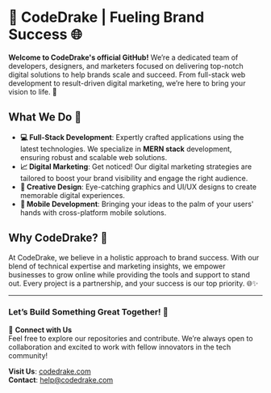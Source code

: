# 🚀 CodeDrake | Fueling Brand Success 🌐

**Welcome to CodeDrake's official GitHub!** We’re a dedicated team of developers, designers, and marketers focused on delivering top-notch digital solutions to help brands scale and succeed. From full-stack web development to result-driven digital marketing, we’re here to bring your vision to life. 🌟

## What We Do 🎯

- **💻 Full-Stack Development**: Expertly crafted applications using the latest technologies. We specialize in **MERN stack** development, ensuring robust and scalable web solutions.
- **📈 Digital Marketing**: Get noticed! Our digital marketing strategies are tailored to boost your brand visibility and engage the right audience.
- **🎨 Creative Design**: Eye-catching graphics and UI/UX designs to create memorable digital experiences.
- **📲 Mobile Development**: Bringing your ideas to the palm of your users' hands with cross-platform mobile solutions.

## Why CodeDrake? 🤔

At CodeDrake, we believe in a holistic approach to brand success. With our blend of technical expertise and marketing insights, we empower businesses to grow online while providing the tools and support to stand out. Every project is a partnership, and your success is our top priority. 🌐✨

---

### Let’s Build Something Great Together! 🚀

👥 **Connect with Us**  
Feel free to explore our repositories and contribute. We’re always open to collaboration and excited to work with fellow innovators in the tech community!

**Visit Us**: [codedrake.com](https://www.codedrake.com)  
**Contact**: help@codedrake.com  
